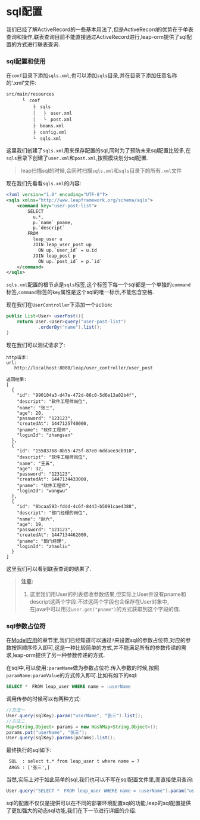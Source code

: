 # sql配置
我们已经了解ActiveRecord的一些基本用法了,但是ActiveRecord的优势在于单表查询和操作,联表查询目前不能直接通过ActiveRecord进行,leap-orm提供了sql配置的方式进行联表查询.

### sql配置和使用

在`conf`目录下添加`sqls.xml`,也可以添加`sqls`目录,并在目录下添加任意名称的'.xml'文件:
```
src/main/resources
      └　conf
          ├　sqls
          │   ├　user.xml
          │   └　post.xml
          ├　beans.xml
          ├　config.xml
          └　sqls.xml
```
这里我们创建了`sqls.xml`用来保存配置的sql,同时为了预防未来sql配置比较多,在`sqls`目录下创建了`user.xml`和`post.xml`,按照模块划分sql配置.

> leap扫描sql的时候,会同时扫描`sqls.xml`和`sqls`目录下的所有`.xml`文件

现在我们先看看`sqls.xml`的内容:
```xml
<?xml version="1.0" encoding="UTF-8"?>
<sqls xmlns="http://www.leapframework.org/schema/sqls">
	<command key="user-post-list">
		SELECT 
		  u.*,
		  p.`name` pname,
		  p.`descript` 
		FROM
		  leap_user u 
		  JOIN leap_user_post up 
		    ON up.`user_id` = u.id 
		  JOIN leap_post p 
		    ON up.`post_id` = p.`id`
	</command>
</sqls>
```
`sqls.xml`配置的根节点是`sqls`标签,这个标签下每一个sql都是一个单独的`command`标签,`command`标签的`key`属性是这个sql的唯一标示,不能包含空格.

现在我们在`UserController`下添加一个action:
```java
public List<User> userPost(){
	return User.<User>query("user-post-list")
			.orderBy("name").list();
}
```
现在我们可以测试请求了:
```
http请求:
url:
   http://localhost:8080/leap/user_controller/user_post

返回结果:
[
  {
    "id": "990104a3-d47e-472d-86c0-5d6e13a02b4f",
    "descript": "软件工程师岗位",
    "name": "张三",
    "age": 20,
    "password": "123123",
    "createdAt": 1447125740000,
    "pname": "软件工程师",
    "loginId": "zhangsan"
  },
  {
    "id": "15583768-8b55-475f-87e0-6ddaee3cb910",
    "descript": "软件工程师岗位",
    "name": "王五",
    "age": 32,
    "password": "123123",
    "createdAt": 1447134433000,
    "pname": "软件工程师",
    "loginId": "wangwu"
  },
  {
    "id": "8bcaa593-fddd-4c6f-8443-b5091cae4388",
    "descript": "部门经理的岗位",
    "name": "赵六",
    "age": 19,
    "password": "123123",
    "createdAt": 1447134462000,
    "pname": "部门经理",
    "loginId": "zhaoliu"
  }
]
```
这里我们可以看到联表查询的结果了.

> **注意:**
> 1. 这里我们用User的列表接收参数结果,但实际上User并没有pname和descript这两个字段.不过这两个字段也会保存在User对象中,  
> 在java中可以用过`user.get("pname")`的方式获取到这个字段的值.

### sql参数占位符

在[Model应用](model_used.md)的章节里,我们已经知道可以通过`?`来设置sql的参数占位符,对应的参数按照顺序传入即可,这是一种比较简单的方式,并不能满足所有的参数传递的需求,leap-orm提供了另一种参数传递的方式.

在sql中,可以使用`:paramName`做为参数占位符.传入参数的时候,按照`paramName:paramValue`的方式传入即可.比如有如下的sql:
```sql
SELECT *　FROM leap_user WHERE name = :userName
```
调用传参的时候可以有两种方式:
```java
//方法一
User.query(sqlKey).param("userName", "张三").list();
//方法二
Map<String,Object> params = new HashMap<String,Object>();
params.put("userName", "张三");
User.query(sqlKey).params(params).list();
```
最终执行的sql如下:
```
 SQL  : select t.* from leap_user t where name = ?
 ARGS : ['张三',]
```

当然,实际上对于如此简单的sql,我们也可以不写在sql配置文件里,而直接使用查询:
```java
User.query("SELECT *　FROM leap_user WHERE name = :userName").param("userName", "张三").list();
```

sql的配置不仅仅是提供可以在不同的部署环境配置sql的功能,leap的sql配置提供了更加强大的动态sql功能,我们在下一节进行详细的介绍.